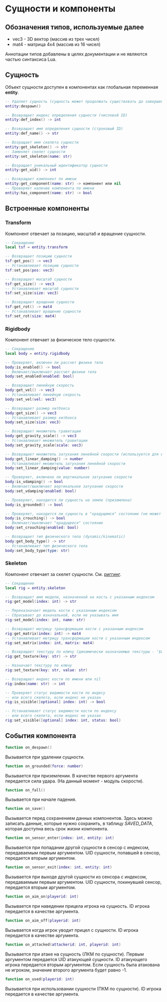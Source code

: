 # Сущности и компоненты

## Обозначения типов, используемые далее

- vec3 - 3D вектор (массив из трех чисел)
- mat4 - матрица 4x4 (массив из 16 чисел)

Аннотации типов добавлены в целях документации и не являются частью синтаксиса
Lua.

## Сущность

Объект сущности доступен в компонентах как глобальная переменная **entity**.

```lua
-- Удаляет сущность (сущность может продолжать существовать до завершения кадра, но не будет отображена в этом кадре)
entity:despawn()

-- Возвращает индекс определения сущности (числовой ID)
entity:def_index() -> int

-- Возвращает имя определения сущности (строковый ID)
entity:def_name() -> str

-- Возращает имя скелета сущности
entity:get_skeleton() -> str
-- Заменяет скелет сущности
entity:set_skeleton(name: str)

-- Возращает уникальный идентификатор сущности
entity:get_uid() -> int

-- Возвращает компонент по имени
entity:get_component(name: str) -> компонент или nil
-- Проверяет наличие компонента по имени
entity:has_component(name: str) -> bool
```

## Встроенные компоненты

### Transform

Компонент отвечает за позицию, масштаб и вращение сущности.

```lua
-- Сокращение
local tsf = entity.transform

-- Возвращает позицию сущности
tsf:get_pos() -> vec3
-- Устанавливает позицию сущности
tsf:set_pos(pos: vec3)

-- Возвращает масштаб сущности
tsf:get_size() -> vec3
-- Устанавливает масштаб сущности
tsf:set_size(size: vec3)

-- Возвращает вращение сущности
tsf:get_rot() -> mat4
-- Устанавливает вращение сущности
tsf:set_rot(size: mat4)
```

### Rigidbody

Компонент отвечает за физическое тело сущности.

```lua
-- Сокращение
local body = entity.rigidbody

-- Проверяет, включен ли рассчет физики тела
body:is_enabled() -> bool
-- Включает/выключает рассчет физики тела
body:set_enabled(enabled: bool)

-- Возвращает линейную скорость
body:get_vel() -> vec3
-- Устанавливает линейную скорость
body:set_vel(vel: vec3)

-- Возвращает размер хитбокса
body:get_size() -> vec3
-- Устанавливает размер хитбокса
body:set_size(size: vec3)

-- Возвращает множитель гравитации
body:get_gravity_scale() -> vec3
-- Устанавливает множитель гравитации
body:set_gravity_scale(scale: vec3)

-- Возвращает множитель затухания линейной скорости (используется для имитации сопротивления воздуха и трения)
body:get_linear_damping() -> number
-- Устанавливает множитель затухания линейной скорости
body:set_linear_damping(value: number)

-- Проверяет, включено ли вертикальное затухание скорости
body:is_vdamping() -> bool
-- Включает/выключает вертикальное затухание скорости
body:set_vdamping(enabled: bool)

-- Проверяет, находится ли сущность на земле (приземлена)
body:is_grounded() -> bool

-- Проверяет, находится ли сущность в "крадущемся" состоянии (не может упасть с блоков)
body:is_crouching() -> bool
-- Включает/выключает "крадущееся" состояние
body:set_crouching(enabled: bool)

-- Возвращает тип физического тела (dynamic/kinematic)
body:get_body_type() -> str
-- Устанавливает тип физического тела
body:set_body_type(type: str)
```

### Skeleton

Компонент отвечает за скелет сущности. См. [риггинг](../rigging.md).

```lua
-- Сокращение
local rig = entity.skeleton

-- Возвращает имя модели, назначенной на кость с указанным индексом
rig:get_model(index: int) -> str

-- Переназначает модель кости с указанным индексом
-- Сбрасывает до изначальной, если не указывать имя
rig:set_model(index: int, name: str)

-- Возвращает матрицу трансформации кости с указанным индексом
rig:get_matrix(index: int) -> mat4
-- Устанавливает матрицу трансформации кости с указанным индексом
rig:set_matrix(index: int, matrix: mat4)

-- Возвращает текстуру по ключу (динамически назначаемые текстуры - '$имя')
rig:get_texture(key: str) -> str

-- Назначает текстуру по ключу
rig:set_texture(key: str, value: str)

-- Возвращает индекс кости по имени или nil
rig:index(name: str) -> int

-- Проверяет статус видимости кости по индесу 
-- или всего скелета, если индекс не указан
rig:is_visible([optional] index: int) -> bool

-- Устанавливает статус видимости кости по индексу
-- или всего скелета, если индекс не указан
rig:set_visible([optional] index: int, status: bool)
```

## События компонента

```lua
function on_despawn()
```

Вызывается при удалении сущности.

```lua
function on_grounded(force: number)
```

Вызывается при приземлении. В качестве первого аргумента передается сила удара. (На данный момент - модуль скорости).

```lua
function on_fall()
```

Вызывается при начале падения.

```lua
function on_save()
```

Вызывается перед сохранением данных компонентов. Здесь можно записать данные, которые нужно сохранить, в таблицу *SAVED_DATA*, которая доступна весь срок жизни компонента.

```lua
function on_sensor_enter(index: int, entity: int)
```

Вызывается при попадании другой сущности в сенсор с индексом, передаваемым первым аргументом. UID сущности, попавшей в сенсор, передается вторым аргументом.

```lua
function on_sensor_exit(index: int, entity: int)
```

Вызывается при выходе другой сущности из сенсора с индексом, передаваемым первым аргументом. UID сущности, покинувшей сенсор, передается вторым аргументом.

```lua
function on_aim_on(playerid: int)
```

Вызывается при наведении прицела игрока на сущность. ID игрока передается в качестве аргумента.

```lua
function on_aim_off(playerid: int)
```

Вызывается когда игрок уводит прицел с сущности. ID игрока передается в качестве аргумента.

```lua
function on_attacked(attackerid: int, playerid: int)
```

Вызывается при атаке на сущность (ЛКМ по сущности). Первым аргументом передается UID атакующей сущности. ID атакующего игрока передается вторым аргументом. Если сущность была атакована не игроком, значение второго аргумента будет равно -1.


```lua
function on_used(playerid: int)
```

Вызывается при использовании сущности (ПКМ по сущности). ID игрока передается в качестве аргумента.

